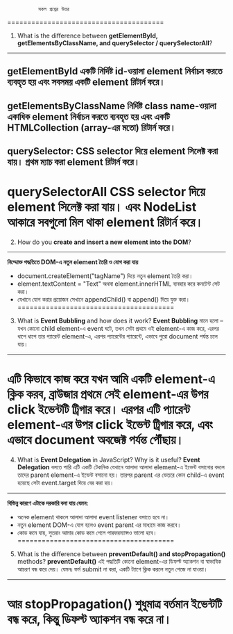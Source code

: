               সকল প্রশ্নের উত্তর 
=======================================
1. What is the difference between **getElementById, getElementsByClassName, and querySelector / querySelectorAll**?
---------------------------------------
**getElementById** একটি নির্দিষ্ট id-ওয়ালা element নির্বাচন করতে ব্যবহৃত হয় এবং সবসময় একটি element রিটার্ন করে।
---------------------------------------
**getElementsByClassName**
নির্দিষ্ট class name-ওয়ালা একাধিক element নির্বাচন করতে ব্যবহৃত হয় এবং একটি HTMLCollection (array-এর মতো) রিটার্ন করে।
---------------------------------------
**querySelector:**
CSS selector দিয়ে element সিলেক্ট করা যায়। প্রথম ম্যাচ করা element রিটার্ন করে।
---------------------------------------
**querySelectorAll**
CSS selector দিয়ে element সিলেক্ট করা যায়। এবং NodeList আকারে সবগুলো মিল থাকা element রিটার্ন করে।
=======================================
2. How do you **create and insert a new element into the DOM**?
---------------------------------------
**নিম্মোক্ত পদ্ধতিতে DOM-এ নতুন element তৈরি ও যোগ করা যায়**
* document.createElement("tagName") দিয়ে নতুন element তৈরি করা।
* element.textContent = "Text" অথবা element.innerHTML ব্যবহার করে কনটেন্ট সেট করা।
* যেখানে যোগ করার প্রয়োজন সেখানে appendChild() বা append() দিয়ে যুক্ত করা।
=======================================
3. What is **Event Bubbling** and how does it work?
**Event Bubbling** মানে হলো – যখন কোনো child element-এ event ঘটে, তখন সেটা প্রথমে ওই element-এ কাজ করে, এরপর ধাপে ধাপে তার প্যারেন্ট element-এ, এরপর প্যারেন্টের প্যারেন্টে, এভাবে পুরো document পর্যন্ত চলে যায়।
---------------------------------------
**এটি কিভাবে কাজ করে** যখন আমি একটি element-এ ক্লিক করব, ব্রাউজার প্রথমে সেই element-এর উপর click ইভেন্টটি ট্রিগার করে। এরপর এটি প্যারেন্ট element-এর উপর click ইভেন্ট ট্রিগার করে, এবং এভাবে document অবজেক্ট পর্যন্ত পৌঁছায়।
=======================================
4. What is **Event Delegation** in JavaScript? Why is it useful?
**Event Delegation** বলতে পারি এটি একটি টেকনিক যেখানে আলাদা আলাদা element-এ ইভেন্ট বসানোর বদলে তাদের parent element-এ ইভেন্ট বসানো হয়। তারপর parent এর ভেতরে কোন child-এ event হয়েছে সেটা event.target দিয়ে বের করা হয়।
---------------------------------------
**বিভিন্ন কারণে এটাকে দরকারি বলা যায় যেমন:**
* অনেক element থাকলে আলাদা আলাদা event listener বসাতে হবে না।
* নতুন element DOM-এ যোগ হলেও event parent এর মাধ্যমে কাজ করবে।
* কোড কমে যায়, সুতরাং আমার কোড কমে গেলে পারফরম্যান্সও ভালো হবে।
=======================================
5. What is the difference between **preventDefault() and stopPropagation()** methods?
**preventDefault()** এই পদ্ধতিটি কোনো element-এর ডিফল্ট অ্যাকশন বা স্বাভাবিক আচরণ বন্ধ করে দেয়। যেমনঃ ফর্ম submit না করা, একটি <a> ট্যাগে ক্লিক করলে নতুন পেজে না যাওয়া।
---------------------------------------
আর **stopPropagation()** শুধুমাত্র বর্তমান ইভেন্টটি বন্ধ করে, কিন্তু ডিফল্ট অ্যাকশন বন্ধ করে না।
=======================================